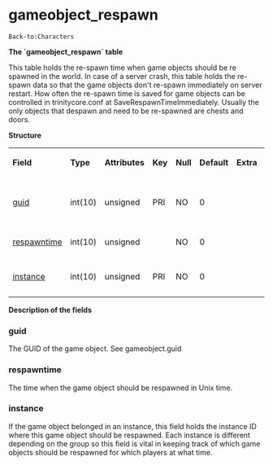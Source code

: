 # gameobject\_respawn

`Back-to:Characters`

**The \`gameobject\_respawn\` table**

This table holds the re-spawn time when game objects should be re spawned in the world. In case of a server crash, this table holds the re-spawn data so that the game objects don't re-spawn immediately on server restart. How often the re-spawn time is saved for game objects can be controlled in trinitycore.conf at SaveRespawnTimeImmediately. Usually the only objects that despawn and need to be re-spawned are chests and doors.

**Structure**

<table>
<colgroup>
<col width="12%" />
<col width="12%" />
<col width="12%" />
<col width="12%" />
<col width="12%" />
<col width="12%" />
<col width="12%" />
<col width="12%" />
</colgroup>
<tbody>
<tr class="odd">
<td><p><strong>Field</strong></p></td>
<td><p><strong>Type</strong></p></td>
<td><p><strong>Attributes</strong></p></td>
<td><p><strong>Key</strong></p></td>
<td><p><strong>Null</strong></p></td>
<td><p><strong>Default</strong></p></td>
<td><p><strong>Extra</strong></p></td>
<td><p><strong>Comment</strong></p></td>
</tr>
<tr class="even">
<td><p><a href="#gameobject_respawn-guid">guid</a></p></td>
<td><p>int(10)</p></td>
<td><p>unsigned</p></td>
<td><p>PRI</p></td>
<td><p>NO</p></td>
<td><p>0</p></td>
<td><p> </p></td>
<td><p>Global Unique Identifier</p></td>
</tr>
<tr class="odd">
<td><p><a href="#gameobject_respawn-respawntime">respawntime</a></p></td>
<td><p>int(10)</p></td>
<td><p>unsigned</p></td>
<td><p> </p></td>
<td><p>NO</p></td>
<td><p>0</p></td>
<td><p> </p></td>
<td><p> </p></td>
</tr>
<tr class="even">
<td><p><a href="#gameobject_respawn-instance">instance</a></p></td>
<td><p>int(10)</p></td>
<td><p>unsigned</p></td>
<td><p>PRI</p></td>
<td><p>NO</p></td>
<td><p>0</p></td>
<td><p> </p></td>
<td><p>Instance Identifier</p></td>
</tr>
</tbody>
</table>

**Description of the fields**

### guid

The GUID of the game object. See gameobject.guid

### respawntime

The time when the game object should be respawned in Unix time.

### instance

If the game object belonged in an instance, this field holds the instance ID where this game object should be respawned. Each instance is different depending on the group so this field is vital in keeping track of which game objects should be respawned for which players at what time.
